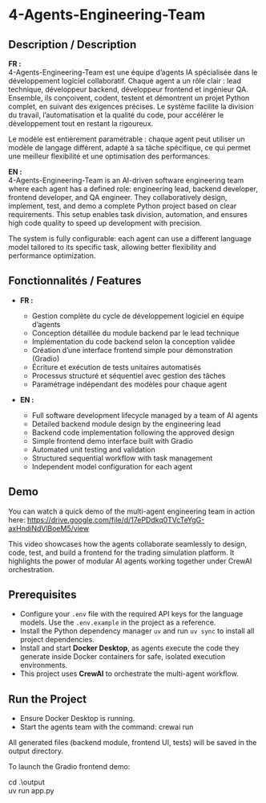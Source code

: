 # 4-Agents-Engineering-Team

## Description / Description

**FR :**  
4-Agents-Engineering-Team est une équipe d’agents IA spécialisée dans le développement logiciel collaboratif. Chaque agent a un rôle clair : lead technique, développeur backend, développeur frontend et ingénieur QA. Ensemble, ils conçoivent, codent, testent et démontrent un projet Python complet, en suivant des exigences précises. Le système facilite la division du travail, l’automatisation et la qualité du code, pour accélérer le développement tout en restant la rigoureux.  

Le modèle est entièrement paramétrable : chaque agent peut utiliser un modèle de langage différent, adapté à sa tâche spécifique, ce qui permet une meilleur flexibilité et une optimisation des performances.

**EN :**  
4-Agents-Engineering-Team is an AI-driven software engineering team where each agent has a defined role: engineering lead, backend developer, frontend developer, and QA engineer. They collaboratively design, implement, test, and demo a complete Python project based on clear requirements. This setup enables task division, automation, and ensures high code quality to speed up development with precision.  

The system is fully configurable: each agent can use a different language model tailored to its specific task, allowing better flexibility and performance optimization.

## Fonctionnalités / Features

- **FR :**  
  - Gestion complète du cycle de développement logiciel en équipe d’agents  
  - Conception détaillée du module backend par le lead technique  
  - Implémentation du code backend selon la conception validée  
  - Création d’une interface frontend simple pour démonstration (Gradio)  
  - Écriture et exécution de tests unitaires automatisés  
  - Processus structuré et séquentiel avec gestion des tâches  
  - Paramétrage indépendant des modèles pour chaque agent  

- **EN :**  
  - Full software development lifecycle managed by a team of AI agents  
  - Detailed backend module design by the engineering lead  
  - Backend code implementation following the approved design  
  - Simple frontend demo interface built with Gradio  
  - Automated unit testing and validation  
  - Structured sequential workflow with task management  
  - Independent model configuration for each agent  

## Demo
You can watch a quick demo of the multi-agent engineering team in action here:
https://drive.google.com/file/d/17ePDdkq0TVcTeYgG-axHndiNdVlBoeM5/view

This video showcases how the agents collaborate seamlessly to design, code, test, and build a frontend for the trading simulation platform. It highlights the power of modular AI agents working together under CrewAI orchestration.


## Prerequisites

- Configure your `.env` file with the required API keys for the language models. Use the `.env.example` in the project as a reference.  
- Install the Python dependency manager `uv` and run `uv sync` to install all project dependencies.  
- Install and start **Docker Desktop**, as agents execute the code they generate inside Docker containers for safe, isolated execution environments.  
- This project uses **CrewAI** to orchestrate the multi-agent workflow.

## Run the Project

- Ensure Docker Desktop is running.  
- Start the agents team with the command:   crewai run

All generated files (backend module, frontend UI, tests) will be saved in the output directory.

To launch the Gradio frontend demo:

cd .\output\
uv run app.py
